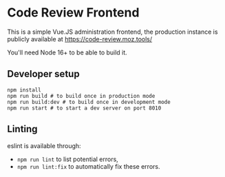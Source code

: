 # Code Review Frontend

This is a simple Vue.JS administration frontend, the production instance is publicly available at https://code-review.moz.tools/

You'll need Node 16+ to be able to build it.

## Developer setup

```
npm install
npm run build # to build once in production mode
npm run build:dev # to build once in development mode
npm run start # to start a dev server on port 8010
```

## Linting

eslint is available through:

- `npm run lint` to list potential errors,
- `npm run lint:fix` to automatically fix these errors.
